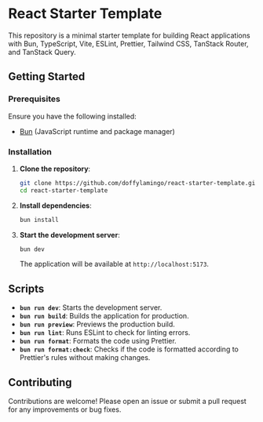 # React Starter Template

This repository is a minimal starter template for building React applications with Bun, TypeScript, Vite, ESLint, Prettier, Tailwind CSS, TanStack Router, and TanStack Query.

## Getting Started

### Prerequisites

Ensure you have the following installed:

- [Bun](https://bun.sh/docs/installation) (JavaScript runtime and package manager)

### Installation

1. **Clone the repository**:

   ```bash
   git clone https://github.com/doffylamingo/react-starter-template.git
   cd react-starter-template
   ```

2. **Install dependencies**:

   ```bash
   bun install
   ```

3. **Start the development server**:

   ```bash
   bun dev
   ```

   The application will be available at `http://localhost:5173`.

## Scripts

- **`bun run dev`**: Starts the development server.
- **`bun run build`**: Builds the application for production.
- **`bun run preview`**: Previews the production build.
- **`bun run lint`**: Runs ESLint to check for linting errors.
- **`bun run format`**: Formats the code using Prettier.
- **`bun run format:check`**: Checks if the code is formatted according to Prettier's rules without making changes.

## Contributing

Contributions are welcome! Please open an issue or submit a pull request for any improvements or bug fixes.

